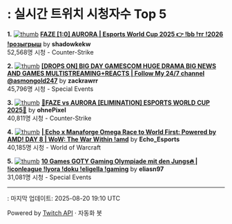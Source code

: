 # : 실시간 트위치 시청자수 Top 5

**1.** [![thumb](https://static-cdn.jtvnw.net/previews-ttv/live_user_shadowkekw-320x180.jpg)](https://twitch.tv/shadowkekw)
**[FAZE [1:0] AURORA | Esports World Cup 2025 👉 !bb !тг !2026 !розыгрыш](https://twitch.tv/shadowkekw)** by **shadowkekw**<br>52,568명 시청  - Counter-Strike

**2.** [![thumb](https://static-cdn.jtvnw.net/previews-ttv/live_user_zackrawrr-320x180.jpg)](https://twitch.tv/zackrawrr)
**[[DROPS ON] BIG DAY GAMESCOM HUGE DRAMA BIG NEWS AND GAMES MULTISTREAMING+REACTS | Follow My 24/7 channel @asmongold247](https://twitch.tv/zackrawrr)** by **zackrawrr**<br>45,796명 시청  - Special Events

**3.** [![thumb](https://static-cdn.jtvnw.net/previews-ttv/live_user_ohnepixel-320x180.jpg)](https://twitch.tv/ohnePixel)
**[🔴FAZE vs AURORA [ELIMINATION] ESPORTS WORLD CUP 2025🔴](https://twitch.tv/ohnePixel)** by **ohnePixel**<br>40,811명 시청  - Counter-Strike

**4.** [![thumb](https://static-cdn.jtvnw.net/previews-ttv/live_user_echo_esports-320x180.jpg)](https://twitch.tv/Echo_Esports)
**[| Echo x Manaforge Omega Race to World First: Powered by AMD!  DAY 8 | WoW: The War Within !amd](https://twitch.tv/Echo_Esports)** by **Echo_Esports**<br>40,185명 시청  - World of Warcraft

**5.** [![thumb](https://static-cdn.jtvnw.net/previews-ttv/live_user_eliasn97-320x180.jpg)](https://twitch.tv/eliasn97)
**[10 Games GOTY Gaming Olympiade mit den Jungs🔥 | !iconleague !lyora !doku !eligella !gaming](https://twitch.tv/eliasn97)** by **eliasn97**<br>31,081명 시청  - Special Events


---
: 마지막 업데이트: 2025-08-20 19:10 UTC

Powered by [Twitch API](https://dev.twitch.tv/docs/api/reference) · 자동화 봇